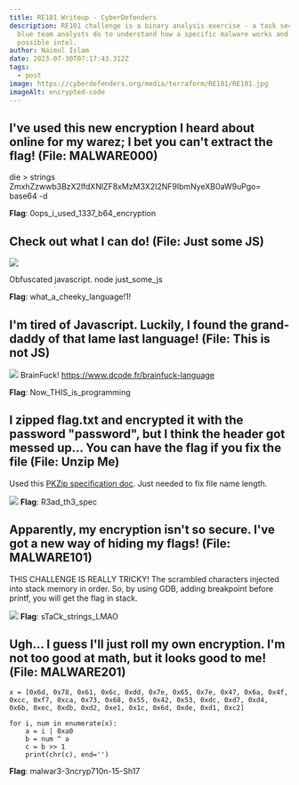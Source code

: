 ```yaml
---
title: RE101 Writeup - CyberDefenders
description: RE101 challenge is a binary analysis exercise - a task security
  blue team analysts do to understand how a specific malware works and extract
  possible intel.
author: Naimul Islam
date: 2023-07-30T07:17:43.312Z
tags:
  - post
image: https://cyberdefenders.org/media/terraform/RE101/RE101.jpg
imageAlt: encrypted-code
---
```

## I've used this new encryption I heard about online for my warez; I bet you can't extract the flag! (File: MALWARE000)

die > strings
ZmxhZzwwb3BzX2lfdXNlZF8xMzM3X2I2NF9lbmNyeXB0aW9uPgo=
base64 -d

**Flag**: 0ops_i_used_1337_b64_encryption

## Check out what I can do! (File: Just some JS)
![](https://i.imgur.com/IX7Cayz.png)

Obfuscated javascript.
node just_some_js

**Flag**: what_a_cheeky_language!1!

## I'm tired of Javascript. Luckily, I found the grand-daddy of that lame last language! (File: This is not JS)
![](https://i.imgur.com/5UGxKzM.png)
BrainFuck!
https://www.dcode.fr/brainfuck-language

**Flag**: Now_THIS_is_programming 

## I zipped flag.txt and encrypted it with the password "password", but I think the header got messed up... You can have the flag if you fix the file (File: Unzip Me)

Used this [PKZip specification doc](https://users.cs.jmu.edu/buchhofp/forensics/formats/pkzip.html).
Just needed to fix file name length.

![](https://imgur.com/P9M5evA.png)
**Flag**: R3ad_th3_spec

## Apparently, my encryption isn't so secure. I've got a new way of hiding my flags! (File: MALWARE101)

THIS CHALLENGE IS REALLY TRICKY!
The scrambled characters injected into stack memory in order. 
So, by using GDB, adding breakpoint before printf, you will get the flag in stack.

![](https://imgur.com/rqqnrKK.png)
**Flag**: sTaCk_strings_LMAO

## Ugh... I guess I'll just roll my own encryption. I'm not too good at math, but it looks good to me! (File: MALWARE201)

```
x = [0x6d, 0x78, 0x61, 0x6c, 0xdd, 0x7e, 0x65, 0x7e, 0x47, 0x6a, 0x4f, 0xcc, 0xf7, 0xca, 0x73, 0x68, 0x55, 0x42, 0x53, 0xdc, 0xd7, 0xd4, 0x6b, 0xec, 0xdb, 0xd2, 0xe1, 0x1c, 0x6d, 0xde, 0xd1, 0xc2]

for i, num in enumerate(x):
    a = i | 0xa0
    b = num ^ a
    c = b >> 1
    print(chr(c), end='')
```

**Flag**: malwar3-3ncryp710n-15-Sh17